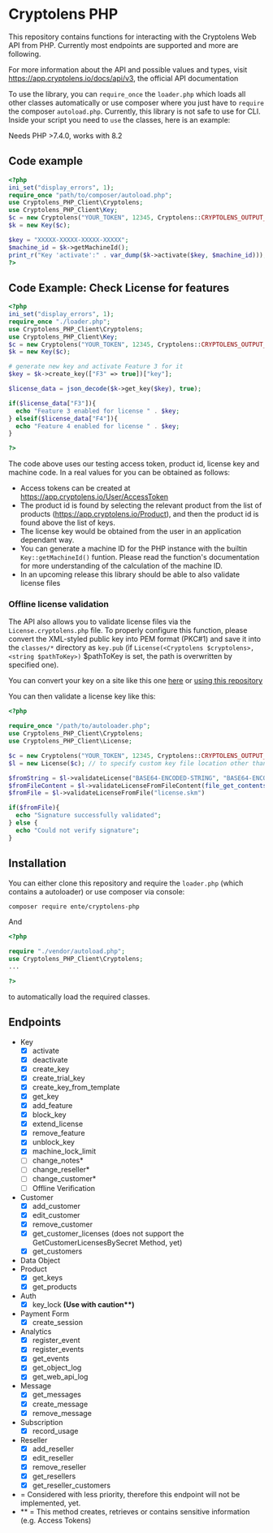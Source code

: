 # Cryptolens PHP

This repository contains functions for interacting with the Cryptolens
Web API from PHP. Currently most endpoints are supported and more are following.

For more information about the API and possible values and types, visit https://app.cryptolens.io/docs/api/v3, the official API documentation

To use the library, you can `require_once` the `loader.php` which loads all other classes automatically or use composer where you just have to `require` the composer `autoload.php`. Currently, this library is not safe to use for CLI.
Inside your script you need to `use` the classes, here is an example:

Needs PHP >7.4.0, works with 8.2

## Code example

```php
<?php
ini_set("display_errors", 1);
require_once "path/to/composer/autoload.php";
use Cryptolens_PHP_Client\Cryptolens;
use Cryptolens_PHP_Client\Key;
$c = new Cryptolens("YOUR_TOKEN", 12345, Cryptolens::CRYPTOLENS_OUTPUT_JSON);
$k = new Key($c);

$key = "XXXXX-XXXXX-XXXXX-XXXXX";
$machine_id = $k->getMachineId();
print_r("Key 'activate':" . var_dump($k->activate($key, $machine_id)));
?>
```

## Code Example: Check License for features

```php
<?php
ini_set("display_errors", 1);
require_once "./loader.php";
use Cryptolens_PHP_Client\Cryptolens;
use Cryptolens_PHP_Client\Key;
$c = new Cryptolens("YOUR_TOKEN", 12345, Cryptolens::CRYPTOLENS_OUTPUT_PHP);
$k = new Key($c);

# generate new key and activate Feature 3 for it
$key = $k->create_key(["F3" => true])["key"];

$license_data = json_decode($k->get_key($key), true);

if($license_data["F3"]){
  echo "Feature 3 enabled for license " . $key; 
} elseif($license_data["F4"]){
  echo "Feature 4 enabled for license " . $key;
}

?>
```

The code above uses our testing access token, product id, license key and machine code.
In a real values for you can be obtained as follows:

* Access tokens can be created at <https://app.cryptolens.io/User/AccessToken>
* The product id is found by selecting the relevant product from the list of products
   (<https://app.cryptolens.io/Product>), and then the product id is found above the list
   of keys.
* The license key would be obtained from the user in an application dependant way.
* You can generate a machine ID for the PHP instance with the builtin `Key::getMachineId()` funtion. Please read the function's documentation for more understanding of the calculation of the machine ID.
* In an upcoming release this library should be able to also validate license files

### Offline license validation

The API also allows you to validate license files via the `License.cryptolens.php` file.
To properly configure this function, please convert the XML-styled public key into PEM format (PKC#1) and save it into the `classes/*` directory as `key.pub` (if `License(<Cryptolens $cryptolens>, <string $pathToKey>)` $pathToKey is set, the path is overwritten by specified one).

You can convert your key on a site like this one [here](https://the-x.cn/en-US/certificate/XmlToPem.aspx) or [using this repository](https://github.com/MisterDaneel/PemToXml)

You can then validate a license key like this:

```php
<?php

require_once "/path/to/autoloader.php";
use Cryptolens_PHP_Client\Cryptolens;
use Cryptolens_PHP_Client\License;

$c = new Cryptolens("YOUR_TOKEN", 12345, Cryptolens::CRYPTOLENS_OUTPUT_PHP);
$l = new License($c); // to specify custom key file location other than /classes/key.pub specify the FULL path as License($c, "/var/www/my/public/key.pub")

$fromString = $l->validateLicense("BASE64-ENCODED-STRING", "BASE64-ENCODED-STRING") // licenseKey and signature
$fromFileContent = $l->validateLicenseFromFileContent(file_get_contents("license.skm")); // License file as string
$fromFile = $l->validateLicenseFromFile("license.skm")

if($fromFile){
  echo "Signature successfully validated";
} else {
  echo "Could not verify signature";
}

```

## Installation

You can either clone this repository and require the `loader.php` (which contains a autoloader) or use composer via console:

```bash
composer require ente/cryptolens-php

```

And

```php
<?php

require "./vendor/autoload.php";
use Cryptolens_PHP_Client\Cryptolens;
...

?>
```

to automatically load the required classes.


## Endpoints

* Key
  * [x] activate
  * [x] deactivate
  * [x] create_key
  * [x] create_trial_key
  * [x] create_key_from_template
  * [x] get_key
  * [x] add_feature
  * [x] block_key
  * [x] extend_license
  * [x] remove_feature
  * [x] unblock_key
  * [x] machine_lock_limit
  * [ ] change_notes\*
  * [ ] change_reseller\*
  * [ ] change_customer\*
  * [ ] Offline Verification
* Customer
  * [x] add_customer
  * [x] edit_customer
  * [x] remove_customer
  * [x] get_customer_licenses (does not support the GetCustomerLicensesBySecret Method, yet)
  * [x] get_customers
* Data Object
* Product
  * [x] get_keys
  * [x] get_products
* Auth
  * [x] key_lock **(Use with caution\*\*)**  
* Payment Form
  * [x] create_session
* Analytics
  * [x] register_event
  * [x] register_events
  * [x] get_events
  * [x] get_object_log
  * [x] get_web_api_log
* Message
  * [x] get_messages
  * [x] create_message
  * [x] remove_message
* Subscription
  * [x] record_usage
* Reseller
  * [x] add_reseller
  * [x] edit_reseller
  * [x] remove_reseller
  * [x] get_resellers
  * [x] get_reseller_customers

* = Considered with less priority, therefore this endpoint will not be implemented, yet.
* ** = This method creates, retrieves or contains sensitive information (e.g. Access Tokens)
